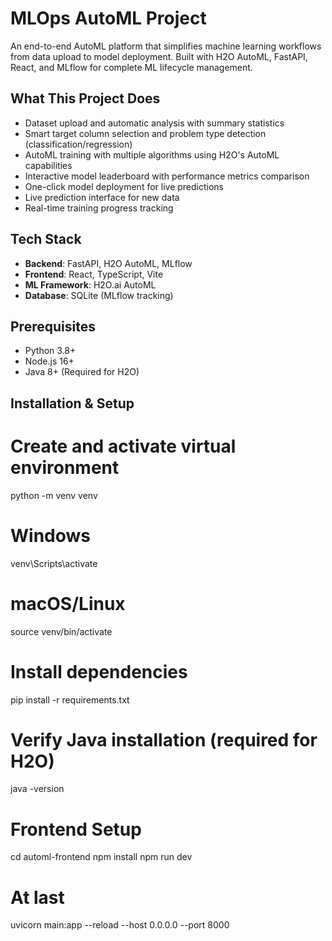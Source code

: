 # MLOps AutoML Project

An end-to-end AutoML platform that simplifies machine learning workflows from data upload to model deployment. Built with H2O AutoML, FastAPI, React, and MLflow for complete ML lifecycle management.

## What This Project Does

- Dataset upload and automatic analysis with summary statistics
- Smart target column selection and problem type detection (classification/regression)
- AutoML training with multiple algorithms using H2O's AutoML capabilities
- Interactive model leaderboard with performance metrics comparison
- One-click model deployment for live predictions
- Live prediction interface for new data
- Real-time training progress tracking

## Tech Stack

- **Backend**: FastAPI, H2O AutoML, MLflow
- **Frontend**: React, TypeScript, Vite
- **ML Framework**: H2O.ai AutoML
- **Database**: SQLite (MLflow tracking)

## Prerequisites

- Python 3.8+
- Node.js 16+
- Java 8+ (Required for H2O)

## Installation & Setup

# Create and activate virtual environment
python -m venv venv

# Windows
venv\Scripts\activate

# macOS/Linux
source venv/bin/activate

# Install dependencies
pip install -r requirements.txt

# Verify Java installation (required for H2O)
java -version

# Frontend Setup
cd automl-frontend
npm install
npm run dev

# At last
uvicorn main:app --reload --host 0.0.0.0 --port 8000